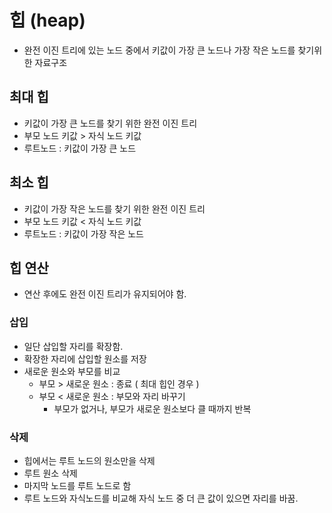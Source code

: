 # 힙 (heap)

- 완전 이진 트리에 있는 노드 중에서 키값이 가장 큰 노드나 가장 작은 노드를 찾기위한 자료구조

## 최대 힙

- 키값이 가장 큰 노드를 찾기 위한 완전 이진 트리
- 부모 노드 키값 > 자식 노드 키값
- 루트노드 : 키값이 가장 큰 노드



## 최소 힙

- 키값이 가장 작은 노드를 찾기 위한 완전 이진 트리
- 부모 노드 키값 < 자식 노드 키값
- 루트노드 : 키값이 가장 작은 노드





## 힙 연산

- 연산 후에도 완전 이진 트리가 유지되어야 함.

### 삽입

- 일단 삽입할 자리를 확장함.
- 확장한 자리에 삽입할 원소를 저장
- 새로운 원소와 부모를 비교
  - 부모 > 새로운 원소 : 종료 ( 최대 힙인 경우 )
  - 부모 < 새로운 원소 : 부모와 자리 바꾸기 
    - 부모가 없거나, 부모가 새로운 원소보다 클 때까지 반복

### 삭제

- 힙에서는 루트 노드의 원소만을 삭제
- 루트 원소 삭제
- 마지막 노드를 루트 노드로 함
- 루트 노드와 자식노드를 비교해 자식 노드 중 더 큰 값이 있으면 자리를 바꿈.



















